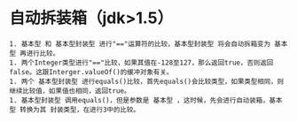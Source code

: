 # 自动拆装箱（jdk>1.5）
    1. 基本型 和 基本型封装型 进行"=="运算符的比较，基本型封装型 将会自动拆箱变为 基本型 再进行比较。
    1. 两个Integer类型进行"=="比较，如果其值在-128至127，那么返回true，否则返回false。这跟Interger.valueOf()的缓冲对象有关。
    1. 两个 基本型封装型 进行equals()比较，首先equals()会比较类型，如果类型相同，则继续比较值，如果值也相同，返回true。
    1. 基本型封装型 调用equals()，但是参数是 基本型 ，这时候，先会进行自动装箱，基本型 转换为其 封装类型，在进行3中的比较。